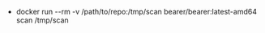 <!-- You must execute: -->

-   docker run --rm -v /path/to/repo:/tmp/scan bearer/bearer:latest-amd64 scan /tmp/scan